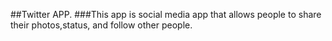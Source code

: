 ##Twitter APP.
###This app is social media app that allows people to share their photos,status, and follow other people.




